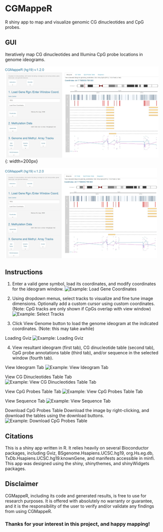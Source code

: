 # CGMappeR
R shiny app to map and visualize genomic CG dinucleotides and CpG probes.

## GUI 

Iteratively map CG dinucleotides and Illumina CpG probe locations in genome ideograms. 

![Example: TP53 gene region CGs/CpGs](https://github.com/metamaden/cgmappeR/blob/master/readme_content/cgbrowseR_tp53exe.JPG){: width=200px}

<img src="https://github.com/metamaden/cgmappeR/blob/master/readme_content/cgbrowseR_tp53exe.JPG" alt="Drawing" style="width: 500px;"/>

## Instructions
1. Enter a valid gene symbol, load its coordinates, and modify coordinates for the ideogram window.
![Example: Load Gene Coordinates](https://github.com/metamaden/cgmappeR/blob/master/readme_content/readme_instructions1.JPG)

2. Using dropdown menus, select tracks to visualize and fine tune image dimensions. Optionally add a custom cursor using custom coordinates. (Note: CpG tracks are only shown if CpGs overlap with view window)
![Example: Select Tracks](https://github.com/metamaden/cgmappeR/blob/master/readme_content/readme_instructions2.JPG)

3. Click View Genome button to load the genome ideogram at the indicated coordinates. (Note: this may take awhile)

Loading Gviz
![Example: Loading Gviz](https://github.com/metamaden/cgmappeR/blob/master/readme_content/readme_instructions3.JPG)

4. View resultant ideogram (first tab), CG dinucleotide table (second tab), CpG probe annotations table (third tab), and/or sequence in the selected window (fourth tab). 

View Ideogram Tab
![Example: View Ideogram Tab](https://github.com/metamaden/cgmappeR/blob/master/readme_content/readme_instructions4.JPG)

View CG Dinucleotides Table Tab
![Example: View CG Dinucleotides Table Tab](https://github.com/metamaden/cgmappeR/blob/master/readme_content/readme_instructions5.JPG)

View CpG Probes Table Tab
![Example: View CpG Probes Table Tab](https://github.com/metamaden/cgmappeR/blob/master/readme_content/readme_instructions6.JPG)

View Sequence Tab
![Example: View Sequence Tab](https://github.com/metamaden/cgmappeR/blob/master/readme_content/readme_instructions7.JPG)


Download CpG Probes Table
Download the image by right-clicking, and download the tables using the download buttons.
![Example: Download CpG Probes Table](https://github.com/metamaden/cgmappeR/blob/master/readme_content/readme_instructions8.JPG)


## Citations

This is a shiny app written in R. It relies heavily on several Bioconductor packages, including Gviz, BSgenome.Hsapiens.UCSC.hg19, org.Hs.eg.db, TxDb.Hsapiens.UCSC.hg19.knownGene, and manifests accessible in minfi. This app was designed using the shiny, shinythemes, and shinyWidgets packages.

## Disclaimer

CGMappeR, including its code and generated results, is free to use for research purposes. It is offered with absolutely no warranty or guarantee, and it is the responsibility of the user to verify and/or validate any findings from using CGMappeR.

### Thanks for your interest in this project, and happy mapping!

#
